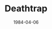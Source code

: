 ---
title: Deathtrap
date: 1984-04-06
closing_date: 1984-04-21
layout: productions
featured_image:
image_caption:
image_credit:
playbill:
category:
Theatre: Theatre Jacksonville
Venue: Little Theatre
cast:
- Sidney Bruhl: Tom Nehl
- Myra Bruhl: Glenda Sweitzer
- Clifford Anderson: Richard Sykes
- Helga Ten Dorp: Mardie Kelly
- Porter Milgrim: Jack Masters
crew:
- Director: Ray Jensen
- Set & Lighting Design: Andrew Way
- Properties Chair: Elizabeth Turner
- Assistant to the Director: Jim Ruffett
- Stage Manager: Mary Sasser
- Lighting Technician: Dave Stillson
- Sound Technician: Marti Carson
- Costume Designer: Valerie Hall
- Publicity: Ginny Ribadeneyra
- Set Construction:
  - Mary Sasser
  - Norm Dulaney
  - Dave Stillson
  - Kate Rust
  - Jim Ruffett
  - Cindy Lube
  - Pam Jackson
  - Marti Carson
orchestra:
external_links:
---